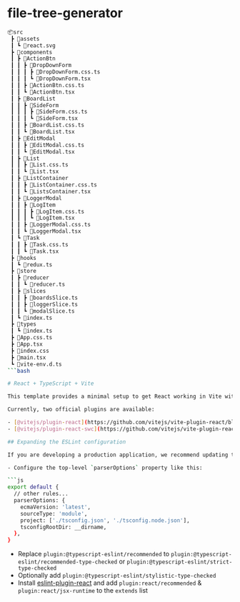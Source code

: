 # file-tree-generator
```bash
📦src
 ┣ 📂assets
 ┃ ┗ 📜react.svg
 ┣ 📂components
 ┃ ┣ 📂ActionBtn
 ┃ ┃ ┣ 📂DropDownForm
 ┃ ┃ ┃ ┣ 📜DropDownForm.css.ts
 ┃ ┃ ┃ ┗ 📜DropDownForm.tsx
 ┃ ┃ ┣ 📜ActionBtn.css.ts
 ┃ ┃ ┗ 📜ActionBtn.tsx
 ┃ ┣ 📂BoardList
 ┃ ┃ ┣ 📂SideForm
 ┃ ┃ ┃ ┣ 📜SideForm.css.ts
 ┃ ┃ ┃ ┗ 📜SideForm.tsx
 ┃ ┃ ┣ 📜BoardList.css.ts
 ┃ ┃ ┗ 📜BoardList.tsx
 ┃ ┣ 📂EditModal
 ┃ ┃ ┣ 📜EditModal.css.ts
 ┃ ┃ ┗ 📜EditModal.tsx
 ┃ ┣ 📂List
 ┃ ┃ ┣ 📜List.css.ts
 ┃ ┃ ┗ 📜List.tsx
 ┃ ┣ 📂ListContainer
 ┃ ┃ ┣ 📜ListContainer.css.ts
 ┃ ┃ ┗ 📜ListsContainer.tsx
 ┃ ┣ 📂LoggerModal
 ┃ ┃ ┣ 📂LogItem
 ┃ ┃ ┃ ┣ 📜LogItem.css.ts
 ┃ ┃ ┃ ┗ 📜LogItem.tsx
 ┃ ┃ ┣ 📜LoggerModal.css.ts
 ┃ ┃ ┗ 📜LoggerModal.tsx
 ┃ ┗ 📂Task
 ┃ ┃ ┣ 📜Task.css.ts
 ┃ ┃ ┗ 📜Task.tsx
 ┣ 📂hooks
 ┃ ┗ 📜redux.ts
 ┣ 📂store
 ┃ ┣ 📂reducer
 ┃ ┃ ┗ 📜reducer.ts
 ┃ ┣ 📂slices
 ┃ ┃ ┣ 📜boardsSlice.ts
 ┃ ┃ ┣ 📜loggerSlice.ts
 ┃ ┃ ┗ 📜modalSlice.ts
 ┃ ┗ 📜index.ts
 ┣ 📂types
 ┃ ┗ 📜index.ts
 ┣ 📜App.css.ts
 ┣ 📜App.tsx
 ┣ 📜index.css
 ┣ 📜main.tsx
 ┗ 📜vite-env.d.ts
```bash

# React + TypeScript + Vite

This template provides a minimal setup to get React working in Vite with HMR and some ESLint rules.

Currently, two official plugins are available:

- [@vitejs/plugin-react](https://github.com/vitejs/vite-plugin-react/blob/main/packages/plugin-react/README.md) uses [Babel](https://babeljs.io/) for Fast Refresh
- [@vitejs/plugin-react-swc](https://github.com/vitejs/vite-plugin-react-swc) uses [SWC](https://swc.rs/) for Fast Refresh

## Expanding the ESLint configuration

If you are developing a production application, we recommend updating the configuration to enable type aware lint rules:

- Configure the top-level `parserOptions` property like this:

```js
export default {
  // other rules...
  parserOptions: {
    ecmaVersion: 'latest',
    sourceType: 'module',
    project: ['./tsconfig.json', './tsconfig.node.json'],
    tsconfigRootDir: __dirname,
  },
}
```

- Replace `plugin:@typescript-eslint/recommended` to `plugin:@typescript-eslint/recommended-type-checked` or `plugin:@typescript-eslint/strict-type-checked`
- Optionally add `plugin:@typescript-eslint/stylistic-type-checked`
- Install [eslint-plugin-react](https://github.com/jsx-eslint/eslint-plugin-react) and add `plugin:react/recommended` & `plugin:react/jsx-runtime` to the `extends` list
